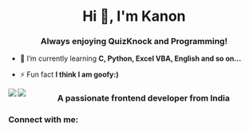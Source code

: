 <h1 align="center">Hi 👋, I'm Kanon</h1>
<h3 align="center">Always enjoying QuizKnock and Programming!</h3>

- 🌱 I’m currently learning **C, Python, Excel VBA, English and so on...**

- ⚡ Fun fact **I think I am goofy:)**
<a href="https://github.com/anuraghazra/github-readme-stats">
    <img align="left" src="https://github-readme-stats.vercel.app/api?username=window794&show_icons=true&count_private=true&theme=dracula">
</a>
<a href="https://github.com/anuraghazra/github-readme-stats">
    <img align="left" src="https://github-readme-stats.vercel.app/api/top-langs/?username=window794">
</a>
<h3 align="center">A passionate frontend developer from India</h3>

<h3 align="left">Connect with me:</h3>
<p align="left">
</p>
